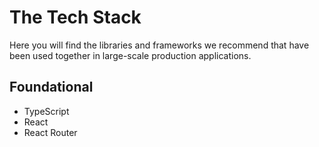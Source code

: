 # The Tech Stack
Here you will find the libraries and frameworks we recommend that have been used together in large-scale production applications.

## Foundational
- TypeScript
- React
- React Router
